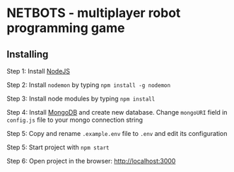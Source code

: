 # NETBOTS - multiplayer robot programming game

## Installing

Step 1: Install [NodeJS](https://nodejs.org/en/)

Step 2: Install `nodemon` by typing `npm install -g nodemon`

Step 3: Install node modules by typing `npm install`

Step 4: Install [MongoDB](https://www.mongodb.com/) and create new database. Change `mongoURI` field in `config.js` file to your mongo connection string

Step 5: Copy and rename `.example.env` file to `.env` and edit its configuration

Step 5: Start project with `npm start`

Step 6: Open project in the browser: [http://localhost:3000](http://localhost:3000)